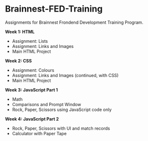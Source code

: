 # Brainnest-FED-Training
Assignments for Brainnest Frondend Development Training Program. 

<b> Week 1: HTML </b>
<ul> 
  <li> Assignment: Lists </li>
  <li> Assignment: Links and Images </li>
  <li> Main HTML Project </li>
</ul>

<b> Week 2: CSS </b>
<ul>
  <li> Assignment: Colours </li>
  <li> Assignment: Links and Images (continued, with CSS) </li>
  <li> Main HTML Project </li>
</ul>

<b> Week 3: JavaScript Part 1 </b>
<ul> 
  <li> Math </li>
  <li> Comparisons and Prompt Window </li>
  <li> Rock, Paper, Scissors using JavaScript code only </li>
</ul>

<b> Week 4: JavaScript Part 2 </b>
<ul>
  <li> Rock, Paper, Scissors with UI and match records </li>
  <li> Calculator with Paper Tape </li>
</ul>
